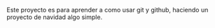 Este proyecto es para aprender a como usar git y github, haciendo un proyecto de navidad algo simple.
